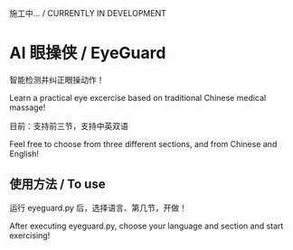 施工中... / CURRENTLY IN DEVELOPMENT
# AI 眼操侠 / EyeGuard

智能检测并纠正眼操动作！

Learn a practical eye excercise based on traditional Chinese medical massage!

目前：支持前三节，支持中英双语

Feel free to choose from three different sections, and from Chinese and English!


## 使用方法 / To use
运行 eyeguard.py 后，选择语言、第几节，开做！

After executing eyeguard.py, choose your language and section and start exercising!
